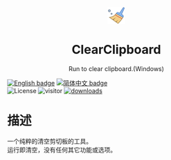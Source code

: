 <p align="center">
  <img width="40" src="Clear-40.png" alt="ClearClipboard">
  <h1 align="center">ClearClipboard</h1>
  <p align="center">Run to clear clipboard.(Windows)</p>
</p>

[![English badge](https://img.shields.io/badge/%E8%8B%B1%E6%96%87-English-blue)](./README.md)
[![简体中文 badge](https://img.shields.io/badge/%E7%AE%80%E4%BD%93%E4%B8%AD%E6%96%87-Simplified%20Chinese-blue)](./README-ZH_CN.md)\
![License](https://img.shields.io/badge/License-Apache%202-green.svg)
![visitor](https://visitor-badge.glitch.me/badge?page_id=yishan001.clearclipboard)
[![downloads](https://img.shields.io/github/downloads/Yishan001/ClearClipboard/total.svg?style=flat-square)](https://github.com/Yishan001/ClearClipboard/releases)

# 描述
一个纯粹的清空剪切板的工具。<br>
运行即清空，没有任何其它功能或选项。
